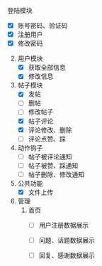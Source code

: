登陆模块
- [x] 账号密码、验证码
- [x] 注册用户
- [x] 修改密码

2. 用户模块
   - [x] 获取全部信息
   - [x] 修改信息
3. 帖子模块
   - [x] 发帖
   - [ ] 删帖
   - [ ] 修改帖子
   - [x] 帖子评论
   - [x] 评论修改、删除
   - [ ] 评论点赞、踩
4. 动作钩子
   - [ ] 帖子被评论通知
   - [ ] 帖子被赞、踩通知
   - [ ] 帖子删除、修改通知
5. 公共功能
   - [x] 文件上传
5. 管理
   1. 首页
      - [ ] 用户注册数据展示
      - [ ] 问题、话题数据展示
      - [ ] 回复、感谢数据展示


​       

